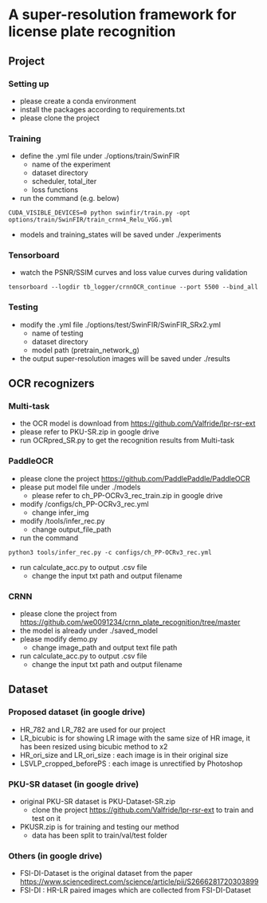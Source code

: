 #  A super-resolution framework for license plate recognition
## Project
### Setting up
* please create a conda environment
* install the packages according to requirements.txt
* please clone the project
### Training
* define the .yml file under ./options/train/SwinFIR
    * name of the experiment
    * dataset directory
    * scheduler, total_iter
    * loss functions
* run the command (e.g. below)
```
CUDA_VISIBLE_DEVICES=0 python swinfir/train.py -opt options/train/SwinFIR/train_crnn4_Relu_VGG.yml
```
* models and training_states will be saved under ./experiments
### Tensorboard
* watch the PSNR/SSIM curves and loss value curves during validation
```
tensorboard --logdir tb_logger/crnnOCR_continue --port 5500 --bind_all
```
### Testing
* modify the .yml file ./options/test/SwinFIR/SwinFIR_SRx2.yml
    * name of testing
    * dataset directory
    * model path (pretrain_network_g)
* the output super-resolution images will be saved under ./results

## OCR recognizers
### Multi-task
* the OCR model is download from https://github.com/Valfride/lpr-rsr-ext
* please refer to PKU-SR.zip in google drive
* run OCRpred_SR.py to get the recognition results from Multi-task
### PaddleOCR
* please clone the project https://github.com/PaddlePaddle/PaddleOCR
* please put model file under ./models
    * please refer to ch_PP-OCRv3_rec_train.zip in google drive
* modify /configs/ch_PP-OCRv3_rec.yml
    * change infer_img
* modify /tools/infer_rec.py
    * change output_file_path
* run the command
```
python3 tools/infer_rec.py -c configs/ch_PP-OCRv3_rec.yml
```
* run calculate_acc.py to output .csv file
    * change the input txt path and output filename
### CRNN
* please clone the project from https://github.com/we0091234/crnn_plate_recognition/tree/master
* the model is already under ./saved_model
* please modify demo.py
    * change image_path and output text file path
* run calculate_acc.py to output .csv file
    * change the input txt path and output filename

## Dataset
### Proposed dataset (in google drive)
* HR_782 and LR_782 are used for our project
* LR_bicubic is for showing LR image with the same size of HR image, it has been resized using bicubic method to x2
* HR_ori_size and LR_ori_size : each image is in their original size
* LSVLP_cropped_beforePS : each image is unrectified by Photoshop

### PKU-SR dataset (in google drive)
* original PKU-SR dataset is PKU-Dataset-SR.zip
    * clone the project https://github.com/Valfride/lpr-rsr-ext to train and test on it
* PKUSR.zip is for training and testing our method
    * data has been split to train/val/test folder
### Others (in google drive)
* FSI-DI-Dataset is the original dataset from the paper https://www.sciencedirect.com/science/article/pii/S2666281720303899
* FSI-DI : HR-LR paired images which are collected from FSI-DI-Dataset
